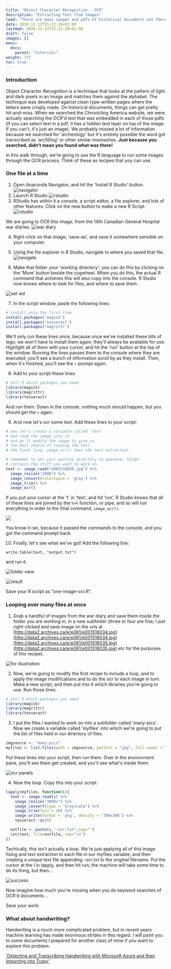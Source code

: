 ```yaml
---
title: "Object Character Recognition - OCR"
description: "Extracting Text from Images"
lead: "There are many images and pdfs of historical documents out there; turning them into text is the point of OCR. The technique"
date: 2020-11-12T15:22:20+01:00
lastmod: 2020-11-12T15:22:20+01:00
draft: false
images: []
menu:
  docs:
    parent: "tutorials"
weight: 747
toc: true
---
```


### Introduction

Object Character Recognition is a technique that looks at the pattern of light and dark pixels in an image and matches them against the alphabet. The technique was developed against clean type-written pages where the letters were crisply made. On historical documents, things can get pretty hit-and-miss. When we searched the Chronicling America website, we were actually searching the OCR'd text that was embedded in each of those pdfs (if you can select text in a pdf, it has a hidden text layer on top of the image. If you can't, it's just an image). We probably missed a lot of information because we searched for 'archeology' but it's entirely possible the word got transcribed as 'arc50log' or other similar mismashes. **Just because you searched, didn't mean you found what was there!**

In this walk through, we're going to use the R language to run some images through the OCR process. Think of these as recipes that you can use.

### One file at a time

1. Open Anaconda Navigator, and hit the 'Install R Studio' button.
![navigator](/images/ocr/navigator.png)
2. Launch R Studio
![rstudio](/images/ocr/launch.png)
3. RStudio has within it a console, a script editor, a file explorer, and lots of other features. Click on the new button to make a new R Script.
![rstudio](/images/ocr/rstudio.png)

We are going to OCR this image, from the 14th Canadian General Hospital war diaries:
![war diary](/images/ocr/e001518030.jpg)

4. Right-click on that image, 'save-as', and save it somewhere sensible on your computer.

5. Using the file explorer in R Studio, navigate to where you saved that file.
![navigate](/images/ocr/files.png)

6. Make that folder your 'working directory'; you can do this by clicking on the 'More' button beside the cogwheel. When you do this, the actual R command that achieves this will also copy into the console. R Studio now knows where to look for files, and where to save them.

![set wd](/images/ocr/set-wd.png)

7. In the script window, paste the following lines:
```R
# install only the first time
install.packages('magick')
install.packages('tesseract')
install.packages('magrittr')
```
We'll only run these lines once, because once we've installed these bits of lego, we won't have to install them again; they'll always be available for use. Highlight all  of them with your cursor, and hit the 'run' button at the top of the window. Running the lines passes them to the console where they are executed; you'll see a bunch of information scroll by as they install. Then, when it's finished, you'll see the `>` prompt again.

8. Add to your script these lines:

```R
# tell R which packages you need
library(magick)
library(magrittr)
library(tesseract)
```
And run them. Down in the console, nothing much should happen, but you should get the `>` again.

9. And now let's ocr some text. Add these lines to your script:

```R
# now let's create a variable called 'text'
# and read the image into it
# and we'll modify the image to give us
# the best chance of reading the text
# the final line, image_ocr() does the text extraction

# remember to set your working directory to whatever folder
# contains the stuff you want to work on.
text <- image_read("e001518030.jpg") %>%
  image_resize("2000") %>%
  image_convert(colorspace = 'gray') %>%
  image_trim() %>%
  image_ocr()

```
If you put your cursor at the 't' in 'text', and hit 'run', R Studio knows that all of these lines are joined by the `%>%` function, or pipe, and so will run everything in order to the final command, `image_ocr()`.

![](/images/ocr/text-to-console.png)

You know it ran, because it passed the commands to the console, and you got the command prompt back.

10. Finally, let's see what we've got! Add the following line:

`write.table(text, "output.txt")`

and run it.

![folder view](/images/ocr/folder-view.png)

![result](/images/ocr/result.png)

Save your R script as "one-image-ocr.R".

### Looping over many files at once

1. Grab a handful of images from the war diary and save them inside the folder you are working in, in a new subfolder (three or four are fine; I just right-clicked and save image on the urls at [http://data2.archives.ca/e/e061/e001518034.jpg](http://data2.archives.ca/e/e061/e001518034.jpg) [http://data2.archives.ca/e/e061/e001518035.jpg](http://data2.archives.ca/e/e061/e001518035.jpg) etc for the purposes of this recipe).

![for illustration](/images/ocr/for-illustration.png)

2. Now, we're going to modify the first recipe to include a loop, and to apply the image modifications and to do the ocr to each image in turn. Make a new script, and then put into it which libraries you're going to use. Run those lines.

```R
# tell R which packages you need
library(magick)
library(magrittr)
library(tesseract)
```
3. I put the files I wanted to work on into a subfolder called 'many-pics'. Now we create a variable called 'myfiles' into which we're going to put the list of files held in our directory of files.

```R
imgsource <- "many-pics"
myfiles <- list.files(path = imgsource, pattern = "jpg", full.names = TRUE)
```
Put these lines into your script, then run them. Over in the environment pane, you'll see them get created, and you'll see what's inside them.

![ocr panels](/images/ocr/panels.png)

4. Now the loop. Copy this into your script:

```R
lapply(myfiles, function(i){
  text <- image_read(i) %>%
    image_resize("3000x") %>%
    image_convert(type = 'Grayscale') %>%
    image_trim(fuzz = 40) %>%
    image_write(format = 'png', density = '300x300') %>%
    tesseract::ocr()

  outfile <- paste(i,"-ocr.txt",sep="")
  cat(text, file=outfile, sep="\n")
})
```

Techically, this isn't actually a loop. We're just applying all of this image fixing and text extraction to each file in our myfiles variable, and then creating a unique text file appending -ocr.txt to the original filename. Put the cursor at the l in lapply, and then hit run; the machine will take some time to do its thing, but then...

![success](/images/ocr/success.png)

Now imagine how much you're missing when you do keyword searches of OCR'd documents...

Save your work.

### What about handwriting?

Handwriting is a much more complicated problem, but in recent years machine learning has made enormous strides in this regard. I will point you to some documents I prepared for another class of mine if you want to explore this problem.

['Detecting and Transcribing Handwriting with Microsoft Azure and then Importing into Tropy'](https://github.com/shawngraham/handwriting-to-tropy/blob/master/index.md)
